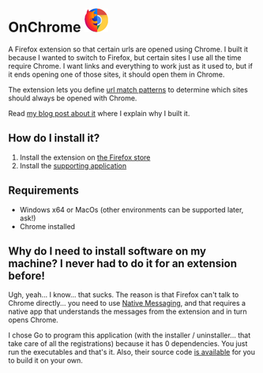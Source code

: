 # OnChrome ![](extension/images/icon48.png)

A Firefox extension so that certain urls are opened using Chrome. I built it because I wanted to switch to Firefox, but certain sites I use all the time require Chrome. I want links and everything to work just as it used to, but if it ends opening one of those sites, it should open them in Chrome.

The extension lets you define [url match patterns](https://developer.mozilla.org/en-US/docs/Mozilla/Add-ons/WebExtensions/Match_patterns) to determine which sites should always be opened with Chrome.

Read [my blog post about it](https://g3rv4.com/2019/06/how-to-migrate-to-firefox) where I explain why I built it.

## How do I install it?

1. Install the extension on [the Firefox store](https://addons.mozilla.org/en-US/firefox/addon/onchrome/)
2. Install the [supporting application](https://github.com/g3rv4/OnChrome/releases)

## Requirements

* Windows x64 or MacOs (other environments can be supported later, ask!)
* Chrome installed

## Why do I need to install software on my machine? I never had to do it for an extension before!

Ugh, yeah... I know... that sucks. The reason is that Firefox can't talk to Chrome directly... you need to use [Native Messaging](https://developer.mozilla.org/en-US/docs/Mozilla/Add-ons/WebExtensions/Native_messaging), and that requires a native app that understands the messages from the extension and in turn opens Chrome.

I chose Go to program this application (with the installer / uninstaller... that take care of all the registrations) because it has 0 dependencies. You just run the executables and that's it. Also, their source code [is available](https://github.com/g3rv4/OnChrome/tree/master/app) for you to build it on your own.
